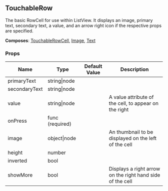 ## TouchableRow 
 
The basic RowCell for use within ListView. It displays
an image, primary text, secondary text, a value,
and an arrow right icon if the respective props are
specified.

 
 __Composes__: [TouchableRowCell](TouchableRowCell.md), [Image](Image.md), [Text](Text.md) 


 ### Props
Name | Type | Default Value | Description
--- | --- | --- | --- 
primaryText | string&#124;node |   | 
secondaryText | string&#124;node |   | 
value | string&#124;node |   | A value attribute of the cell, to appear on the right
onPress | func  (required) |   | 
image | object&#124;node |   | An thumbnail to be displayed on the left of the cell
height | number  |   | 
inverted | bool  |   | 
showMore | bool  |   | Displays a right arrow on the right hand side of the cell
 
